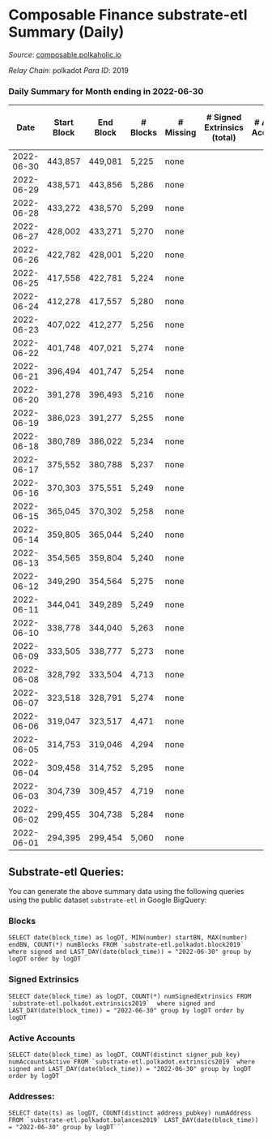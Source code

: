 # Composable Finance substrate-etl Summary (Daily)

_Source_: [composable.polkaholic.io](https://composable.polkaholic.io)

*Relay Chain*: polkadot
*Para ID*: 2019



### Daily Summary for Month ending in 2022-06-30


| Date | Start Block | End Block | # Blocks | # Missing | # Signed Extrinsics (total) | # Active Accounts | # Addresses with Balances | # Events | # Transfers | # XCM Transfers In | # XCM Transfers Out |
| ---- | ----------- | --------- | -------- | --------- | --------------------------- | ----------------- | ------------------------- | -------- | ----------- | ------------------ | ------------------- |
| 2022-06-30 | 443,857 | 449,081 | 5,225 | none |  |  | 6 | 10,453 |   |   |   |
| 2022-06-29 | 438,571 | 443,856 | 5,286 | none |  |  | 6 | 10,575 |   |   |   |
| 2022-06-28 | 433,272 | 438,570 | 5,299 | none |  |  | 6 | 10,601 |   |   |   |
| 2022-06-27 | 428,002 | 433,271 | 5,270 | none |  |  | 6 | 10,543 |   |   |   |
| 2022-06-26 | 422,782 | 428,001 | 5,220 | none |  |  | 6 | 10,443 |   |   |   |
| 2022-06-25 | 417,558 | 422,781 | 5,224 | none |  |  | 6 | 10,451 |   |   |   |
| 2022-06-24 | 412,278 | 417,557 | 5,280 | none |  |  | 6 | 10,562 |   |   |   |
| 2022-06-23 | 407,022 | 412,277 | 5,256 | none |  |  | 6 | 10,515 |   |   |   |
| 2022-06-22 | 401,748 | 407,021 | 5,274 | none |  |  | 6 | 10,554 |   |   |   |
| 2022-06-21 | 396,494 | 401,747 | 5,254 | none |  |  | 6 | 10,511 |   |   |   |
| 2022-06-20 | 391,278 | 396,493 | 5,216 | none |  |  | 6 | 10,435 |   |   |   |
| 2022-06-19 | 386,023 | 391,277 | 5,255 | none |  |  | 6 | 10,513 |   |   |   |
| 2022-06-18 | 380,789 | 386,022 | 5,234 | none |  |  | 6 | 10,471 |   |   |   |
| 2022-06-17 | 375,552 | 380,788 | 5,237 | none |  |  | 6 | 10,477 |   |   |   |
| 2022-06-16 | 370,303 | 375,551 | 5,249 | none |  |  | 6 | 10,501 |   |   |   |
| 2022-06-15 | 365,045 | 370,302 | 5,258 | none |  |  | 6 | 10,519 |   |   |   |
| 2022-06-14 | 359,805 | 365,044 | 5,240 | none |  |  | 6 | 10,483 |   |   |   |
| 2022-06-13 | 354,565 | 359,804 | 5,240 | none |  |  | 6 | 10,483 |   |   |   |
| 2022-06-12 | 349,290 | 354,564 | 5,275 | none |  |  | 6 | 10,555 |   |   |   |
| 2022-06-11 | 344,041 | 349,289 | 5,249 | none |  |  | 6 | 10,501 |   |   |   |
| 2022-06-10 | 338,778 | 344,040 | 5,263 | none |  |  | 6 | 10,529 |   |   |   |
| 2022-06-09 | 333,505 | 338,777 | 5,273 | none |  |  | 6 | 10,549 |   |   |   |
| 2022-06-08 | 328,792 | 333,504 | 4,713 | none |  |  | 6 | 9,429 |   |   |   |
| 2022-06-07 | 323,518 | 328,791 | 5,274 | none |  |  | 6 | 10,551 |   |   |   |
| 2022-06-06 | 319,047 | 323,517 | 4,471 | none |  |  | 6 | 8,944 |   |   |   |
| 2022-06-05 | 314,753 | 319,046 | 4,294 | none |  |  | 6 | 8,591 |   |   |   |
| 2022-06-04 | 309,458 | 314,752 | 5,295 | none |  |  | 6 | 10,593 |   |   |   |
| 2022-06-03 | 304,739 | 309,457 | 4,719 | none |  |  | 6 | 9,440 |   |   |   |
| 2022-06-02 | 299,455 | 304,738 | 5,284 | none |  |  | 6 | 10,574 |   |   |   |
| 2022-06-01 | 294,395 | 299,454 | 5,060 | none |  |  | 6 | 10,123 |   |   |   |

## Substrate-etl Queries:
You can generate the above summary data using the following queries using the public dataset `substrate-etl` in Google BigQuery:


### Blocks
```
SELECT date(block_time) as logDT, MIN(number) startBN, MAX(number) endBN, COUNT(*) numBlocks FROM `substrate-etl.polkadot.block2019`  where signed and LAST_DAY(date(block_time)) = "2022-06-30" group by logDT order by logDT
```


### Signed Extrinsics
```
SELECT date(block_time) as logDT, COUNT(*) numSignedExtrinsics FROM `substrate-etl.polkadot.extrinsics2019`  where signed and LAST_DAY(date(block_time)) = "2022-06-30" group by logDT order by logDT
```


### Active Accounts
```
SELECT date(block_time) as logDT, COUNT(distinct signer_pub_key) numAccountsActive FROM `substrate-etl.polkadot.extrinsics2019` where signed and LAST_DAY(date(block_time)) = "2022-06-30" group by logDT order by logDT
```


### Addresses:
```
SELECT date(ts) as logDT, COUNT(distinct address_pubkey) numAddress FROM `substrate-etl.polkadot.balances2019` LAST_DAY(date(block_time)) = "2022-06-30" group by logDT```

